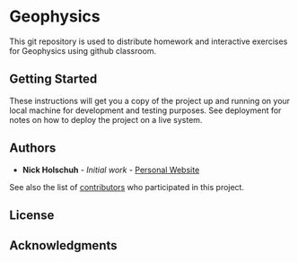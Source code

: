# Geophysics

This git repository is used to distribute homework and interactive exercises for Geophysics using github classroom. 

## Getting Started

These instructions will get you a copy of the project up and running on your local machine for development and testing purposes. See deployment for notes on how to deploy the project on a live system.

## Authors

* **Nick Holschuh** - *Initial work* - [Personal Website](https://nholschuh.com)

See also the list of [contributors](https://github.com/AmherstGeology) who participated in this project.

## License

## Acknowledgments

